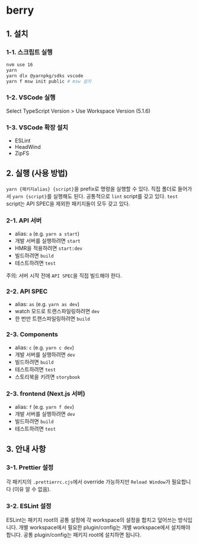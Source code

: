 # berry

## 1. 설치

### 1-1. 스크립트 실행

```bash
nvm use 16
yarn
yarn dlx @yarnpkg/sdks vscode 
yarn f msw init public # msw 설치
```

### 1-2. VSCode 실행

Select TypeScript Version > Use Workspace Version (5.1.6)

### 1-3. VSCode 확장 설치

- ESLint
- HeadWind
- ZipFS

## 2. 실행 (사용 방법)

`yarn {패키지alias} {script}`을 prefix로 명령을 실행할 수 있다. 직접 폴더로 들어가서 `yarn {script}`를 실행해도 된다.
공통적으로 `lint` script를 갖고 있다.
`test` script는 API SPEC을 제외한 패키지들이 모두 갖고 있다.

### 2-1. API 서버

- alias: `a` (e.g. `yarn a start`)
- 개발 서버를 실행하려면 `start`
- HMR을 적용하려면 `start:dev`
- 빌드하려면 `build`
- 테스트하려면 `test`

주의: 서버 시작 전에 `API SPEC`을 직접 빌드해야 한다.

### 2-2. API SPEC

- alias: `as` (e.g. `yarn as dev`)
- watch 모드로 트랜스파일링하려면 `dev`
- 한 번만 트랜스파일링하려면 `build`

### 2-3. Components

- alias: `c` (e.g. `yarn c dev`)
- 개발 서버를 실행하려면 `dev`
- 빌드하려면 `build`
- 테스트하려면 `test`
- 스토리북을 키려면 `storybook`

### 2-3. frontend (Next.js 서버)

- alias: `f` (e.g. `yarn f dev`)
- 개발 서버를 실행하려면 `dev`
- 빌드하려면 `build`
- 테스트하려면 `test`

## 3. 안내 사항

### 3-1. Prettier 설정

각 패키지의 `.prettierrc.cjs`에서 override 가능하지만 `Reload Window`가 필요합니다 (이유 알 수 없음).

### 3-2. ESLint 설정

ESLint는 패키지 root의 공통 설정에 각 workspace의 설정을 합치고 덮어쓰는 방식입니다. 개별 workspace에서 필요한 plugin/config는 개별 workspace에서 설치해야 합니다. 공통 plugin/config는 패키지 root에 설치하면 됩니다.
